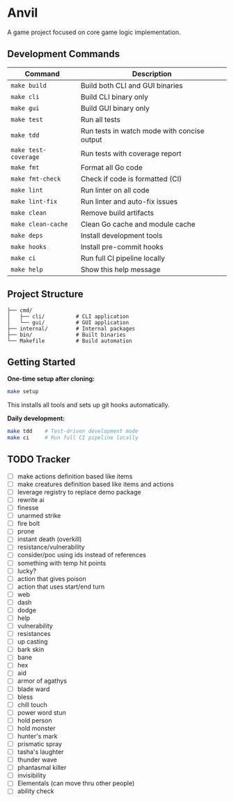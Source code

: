# Anvil

A game project focused on core game logic implementation.

## Development Commands

| Command              | Description                                 |
| -------------------- | ------------------------------------------- |
| `make build`         | Build both CLI and GUI binaries             |
| `make cli`           | Build CLI binary only                       |
| `make gui`           | Build GUI binary only                       |
| `make test`          | Run all tests                               |
| `make tdd`           | Run tests in watch mode with concise output |
| `make test-coverage` | Run tests with coverage report              |
| `make fmt`           | Format all Go code                          |
| `make fmt-check`     | Check if code is formatted (CI)             |
| `make lint`          | Run linter on all code                      |
| `make lint-fix`      | Run linter and auto-fix issues              |
| `make clean`         | Remove build artifacts                      |
| `make clean-cache`   | Clean Go cache and module cache             |
| `make deps`          | Install development tools                   |
| `make hooks`         | Install pre-commit hooks                    |
| `make ci`            | Run full CI pipeline locally                |
| `make help`          | Show this help message                      |

## Project Structure

```text
├── cmd/
│   ├── cli/          # CLI application
│   └── gui/          # GUI application
├── internal/         # Internal packages
├── bin/              # Built binaries
└── Makefile          # Build automation
```

## Getting Started

**One-time setup after cloning:**

```bash
make setup
```

This installs all tools and sets up git hooks automatically.

**Daily development:**

```bash
make tdd    # Test-driven development mode
make ci     # Run full CI pipeline locally
```

## TODO Tracker 

- [ ] make actions definition based like items
- [ ] make creatures definition based like items and actions
- [ ] leverage registry to replace demo package
- [ ] rewrite ai
- [ ] finesse
- [ ] unarmed strike
- [ ] fire bolt
- [ ] prone
- [ ] instant death (overkill)
- [ ] resistance/vulnerability
- [ ] consider/poc using ids instead of references
- [ ] something with temp hit points
- [ ] lucky?
- [ ] action that gives poison
- [ ] action that uses start/end turn
- [ ] web
- [ ] dash
- [ ] dodge
- [ ] help
- [ ] vulnerability
- [ ] resistances
- [ ] up casting
- [ ] bark skin
- [ ] bane
- [ ] hex
- [ ] aid
- [ ] armor of agathys
- [ ] blade ward
- [ ] bless
- [ ] chill touch
- [ ] power word stun
- [ ] hold person
- [ ] hold monster
- [ ] hunter's mark
- [ ] prismatic spray
- [ ] tasha's laughter
- [ ] thunder wave
- [ ] phantasmal killer
- [ ] invisibility
- [ ] Elementals (can move thru other people)
- [ ] ability check
